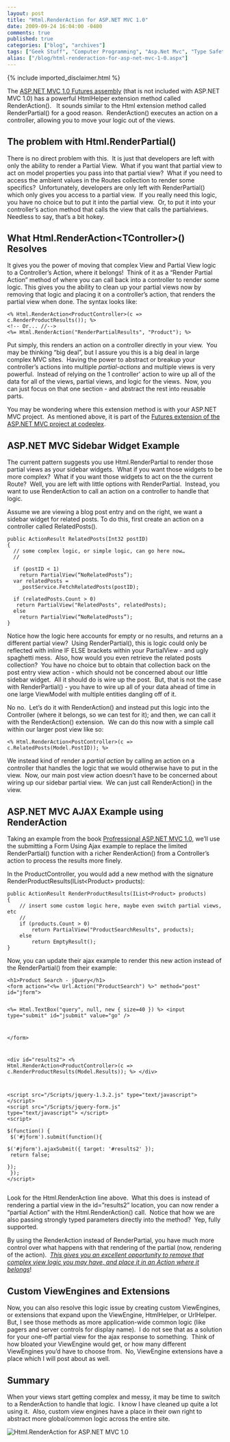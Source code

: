 ```yaml
---
layout: post
title: "Html.RenderAction for ASP.NET MVC 1.0"
date: 2009-09-24 16:04:00 -0400
comments: true
published: true
categories: ["blog", "archives"]
tags: ["Geek Stuff", "Computer Programming", "Asp.Net Mvc", "Type Safety"]
alias: ["/blog/html-renderaction-for-asp-net-mvc-1-0.aspx"]
---
```

<!-- more -->
{% include imported_disclaimer.html %}
<P>The <A href="/blog/type-safety-with-asp-net-mvc-futures.aspx" mce_href="/blog/type-safety-with-asp-net-mvc-futures.aspx">ASP.NET MVC 1.0 Futures assembly</A> (that is not included with ASP.NET MVC 1.0) has a powerful HtmlHelper extension method called RenderAction().&nbsp;&nbsp; It sounds similar to the Html extension method called RenderPartial() for a good reason.&nbsp; RenderAction() executes an action on a controller, allowing you to move your logic out of the views.</P>
<H2>The problem with Html.RenderPartial()</H2>
<P>There is no direct problem with this.&nbsp; It is just that developers are left with only the ability to render a Partial View.&nbsp; What if you want that partial view to act on model properties you pass into that partial view?&nbsp; What if you need to access the ambient values in the Routes collection to render some specifics?&nbsp; Unfortunately, developers are only left with RenderPartial() which only gives you access to a partial view.&nbsp; If you really need this logic, you have no choice but to put it into the partial view.&nbsp; Or, to put it into your controller’s action method that calls the view that calls the partialviews.&nbsp; Needless to say, that’s a bit hokey.</P>
<H2>What Html.RenderAction&lt;TController&gt;() Resolves</H2>
<P>It gives you the power of moving that complex View and Partial View logic to a Controller’s Action, where it belongs!&nbsp; Think of it as a “Render Partial Action” method of where you can call back into a controller to render some logic. This gives you the ability to clean up your partial views now by removing that logic and placing it on a controller’s action, that renders the partial view when done. The syntax looks like:</P><PRE><CODE>&lt;% Html.RenderAction&lt;ProductController&gt;(c =&gt; c.RenderProductResults()); %&gt;<BR></CODE><CODE>&lt;!-- Or... //--&gt;<BR>&lt;%= Html.RenderAction("RenderPartialResults", "Product"); %&gt; </CODE></PRE>
<P>Put simply, this renders an action on a controller directly in your view.&nbsp; You may be thinking “big deal”, but I assure you this is a big deal in large complex MVC sites.&nbsp; Having the power to abstract or breakup your controller’s actions into multiple <EM>partial-actions</EM> and multiple views is very powerful.&nbsp; Instead of relying on the 1 controller' action to wire up all of the data for all of the views, partial views, and logic for the views.&nbsp; Now, you can just focus on that one section - and abstract the rest into reusable parts.</P>
<P>You may be wondering where this extension method is with your ASP.NET MVC project.&nbsp; As mentioned above, it is part of the <A href="/blog/type-safety-with-asp-net-mvc-futures.aspx" mce_href="/blog/type-safety-with-asp-net-mvc-futures.aspx">Futures extension of the ASP.NET MVC project at codeplex</A>.</P>
<H2>ASP.NET MVC Sidebar Widget Example</H2>
<P>The current pattern suggests you use Html.RenderPartial to render those partial views as your sidebar widgets.&nbsp; What if you want those widgets to be more complex?&nbsp; What if you want those widgets to act on the the current Route?&nbsp; Well, you are left with little options with RenderPartial.&nbsp; Instead, you want to use RenderAction to call an action on a controller to handle that logic.&nbsp; </P>
<P>Assume we are viewing a blog post entry and on the right, we want a sidebar widget for related posts. To do this, first create an action on a controller called RelatedPosts().</P><PRE><CODE>public ActionResult RelatedPosts(Int32 postID)
{&nbsp;&nbsp;&nbsp;&nbsp;&nbsp;&nbsp; <BR>  // some complex logic, or simple logic, can go here now…<BR>  //<BR>  <BR>  if (postID &lt; 1)<BR>    return PartialView(“NoRelatedPosts”);<BR>&nbsp; var relatedPosts =<BR>&nbsp;&nbsp;&nbsp; _postService.FetchRelatedPosts(postID);<BR>  <BR>&nbsp; if (relatedPosts.Count &gt; 0)<BR>&nbsp;&nbsp; return PartialView("RelatedPosts", relatedPosts);<BR>&nbsp; else<BR>&nbsp;&nbsp;&nbsp; return PartialView(“NoRelatedPosts”);
}</CODE></PRE>
<P>Notice how the logic here accounts for empty or no results, and returns an a different partial view?&nbsp; Using RenderPartial(), this is logic could only be reflected with inline IF ELSE brackets within your PartialView - and ugly spaghetti mess.&nbsp; Also, how would you even retrieve the related posts collection?&nbsp; You have no choice but to obtain that collection back on the post entry view action - which should not be concerned about our little sidebar widget.&nbsp; All it should do is wire up the post.&nbsp; But, that is not the case with RenderPartial() - you have to wire up all of your data ahead of time in one large ViewModel with multiple entities dangling off of it.</P>
<P>No no.&nbsp; Let’s do it with RenderAction() and instead put this logic into the Controller (where it belongs, so we can test for it); and then, we can call it with the RenderAction() extension.&nbsp; We can do this now with a simple call within our larger post view like so:</P><PRE><CODE>&lt;% Html.RenderAction&lt;PostController&gt;(c =&gt; c.RelatedPosts(Model.PostID)); %&gt; </CODE></PRE>
<P>We instead kind of render a <EM>partial action</EM> by calling an action on a controller that handles the logic that we would otherwise have to put in the view.&nbsp; Now, our main post view action doesn’t have to be concerned about wiring up our sidebar partial view.&nbsp; We can just call RenderAction() in the view.</P>
<H2>ASP.NET MVC AJAX Example using RenderAction</H2>
<P>Taking an example from the book <A href="http://www.amazon.com/gp/product/0470384611?ie=UTF8&amp;tag=eduncan911com-20&amp;linkCode=as2&amp;camp=1789&amp;creative=390957&amp;creativeASIN=0470384611" mce_href="http://www.amazon.com/gp/product/0470384611?ie=UTF8&amp;tag=eduncan911com-20&amp;linkCode=as2&amp;camp=1789&amp;creative=390957&amp;creativeASIN=0470384611">Profressional ASP.NET MVC 1.0</A>, we’ll use the submitting a Form Using Ajax example to replace the limited RenderPartial() function with a richer RenderAction() from a Controller’s action to process the results more finely.</P>
<P>In the ProductController, you would add a new method with the signature RenderProductResults(IList&lt;Product&gt; products):</P><PRE><CODE>public ActionResult RenderProductResults(IList&lt;Product&gt; products)
{
    // insert some custom logic here, maybe even switch partial views, etc
    //
    if (products.Count &gt; 0)
        return PartialView("ProductSearchResults", products);
    else
        return EmptyResult();
}    </CODE></PRE>
<P>Now, you can update their ajax example to render this new action instead of the RenderPartial() from their example:</P><PRE><CODE>&lt;h1&gt;Product Search - jQuery&lt;/h1&gt;
&lt;form action="&lt;%= Url.Action("ProductSearch") %&gt;" method="post" id="jform"&gt;

  &lt;%= Html.TextBox("query", null, new { size=40 }) %&gt;
  &lt;input type="submit" id="jsubmit" value="go" /&gt; 

&lt;/form&gt;

&lt;div id="results2"&gt;
  &lt;% Html.RenderAction&lt;ProductController&gt;(c =&gt; c.RenderProductResults(Model.Results)); %&gt;
&lt;/div&gt;

&lt;script src="/Scripts/jquery-1.3.2.js" type="text/javascript"&gt; &lt;/script&gt;<BR>&lt;script src="/Scripts/jquery-form.js" type="text/javascript"&gt; &lt;/script&gt;<BR>&lt;script&gt; <BR>  $(function() { <BR>    $('#jform').submit(function(){ <BR>      $('#jform').ajaxSubmit({ target: '#results2' }); <BR>      return false; <BR>    }); <BR>  });<BR>&lt;/script&gt;</CODE></PRE>
<P>Look for the Html.RenderAction line above.&nbsp; What this does is instead of rendering a partial view in the id=”results2” location, you can now render a “partial Action” with the Html.RenderAction() call.&nbsp; Notice that how we are also passing strongly typed parameters directly into the method?&nbsp; Yep, fully supported.</P>
<P>By using the RenderAction instead of RenderPartial, you have much more control over what happens with that rendering of the partial (now, rendering of the action).&nbsp; <EM><U>This gives you an excellent opportunity to remove that complex view logic you may have, and place it in an Action where it belongs</U></EM>!</P>
<H2>Custom ViewEngines and Extensions</H2>
<P>Now, you can also resolve this logic issue by creating custom ViewEngines, or extensions that expand upon the ViewEngine, HtmlHelper, or UrlHelper.&nbsp; But, I see those methods as more application-wide common logic (like pagers and server controls for display name).&nbsp; I do not see that as a solution for your one-off partial view for the ajax response to something.&nbsp; Think of how bloated your ViewEngine would get, or how many different ViewEngines you’d have to choose from.&nbsp; No, ViewEngine extensions have a place which I will post about as well.</P>
<H2>Summary</H2>
<P>When your views start getting complex and messy, it may be time to switch to a RenderAction to handle that logic.&nbsp; I know I have cleaned up quite a lot using it.&nbsp; Also, custom view engines have a place in their own right to abstract more global/common logic across the entire site.</P><img alt='Html.RenderAction for ASP.NET MVC 1.0' src='http://www.spacedaily.com/images/solar-impulse-bg.jpg'/> 
